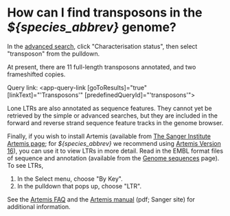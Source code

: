 # How can I find transposons in the *${species_abbrev}* genome?
<!-- pombase_categories: Finding data,Tools and resources -->

In the [advanced search](/query), click "Characterisation status",
then select "transposon" from the pulldown.

At present, there are 11 full-length transposons annotated, and two
frameshifted copies.

Query link: <app-query-link [goToResults]="true" [linkText]="'Transposons'" [predefinedQueryId]="'transposons'"></app-query-link>

Lone LTRs are also annotated as sequence features. They cannot yet be
retrieved by the simple or advanced searches, but they are included in
the forward and reverse strand sequence feature tracks in the genome
browser.

Finally, if you wish to install Artemis (available from
[The Sanger Institute Artemis page](http://www.sanger.ac.uk/science/tools/artemis);
for *${species_abbrev}* we recommend using [Artemis Version 16](ftp://ftp.sanger.ac.uk/pub/resources/software/artemis/v16/)), you can use it to view
LTRs in more detail. Read in the EMBL format files of sequence and
annotation (available from the [Genome sequences](/downloads/genome-datasets) page). To see LTRs,

1.  In the Select menu, choose "By Key".
2.  In the pulldown that pops up, choose "LTR".

See the [Artemis FAQ](/faq/there-equivalent-artemis-java-applet-pombase) and the 
[Artemis manual](ftp://ftp.sanger.ac.uk/pub/resources/software/artemis/artemis.pdf) (pdf;
Sanger site) for additional information.

